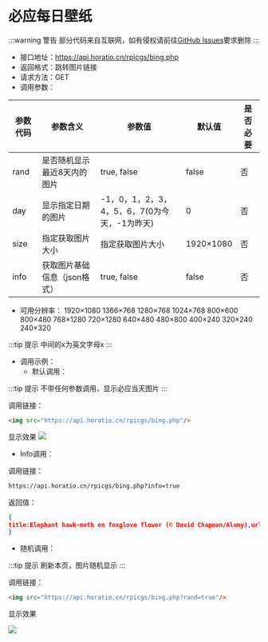 # 必应每日壁纸

:::warning 警告
部分代码来自互联网，如有侵权请前往[GitHub Issues](https://github.com/WXies-Team/Doc/issues)要求删除
:::

- 接口地址：https://api.horatio.cn/rpicgs/bing.php
- 返回格式：跳转图片链接
- 请求方法：GET
- 调用参数：

| 参数代码 | 参数含义 | 参数值 | 默认值 | 是否必要 |
| --- | --- | --- | --- | --- |
| rand | 是否随机显示最近8天内的图片 | true, false | false | 否 |
| day | 显示指定日期的图片 | -1，0，1，2，3，4，5，6，7(0为今天，-1为昨天) | 0 | 否 |
| size | 指定获取图片大小 | 指定获取图片大小 | 1920×1080 | 否 |
| info | 获取图片基础信息（json格式） | true, false | false | 否 |

- 可用分辨率：
1920×1080
1366×768
1280×768
1024×768
800×600
800×480
768×1280
720×1280
640×480
480×800
400×240
320×240
240×320

:::tip 提示
中间的x为英文字母x
:::

- 调用示例：
  - 默认调用：

:::tip 提示
不带任何参数调用，显示必应当天图片
:::

调用链接：

```html
<img src="https://api.horatio.cn/rpicgs/bing.php"/>
```

显示效果
<img src="https://api.horatio.cn/rpicgs/bing.php"/>

  - Info调用：

调用链接：

```html
https://api.horatio.cn/rpicgs/bing.php?info=true
```

返回值：

```json
{
title:Elephant hawk-moth on foxglove flower (© David Chapman/Alamy),url:https://www.bing.com/th?id=OHR.FoxgloveHawkmoth_EN-US4340017481_1920x1080.jpg,link:https://www.bing.com/search?q=elephant+hawk+moth&form=hpcapt&filters=HpDate%3a%2220220723_0700%22,time:20220723
}
```

- 随机调用：

:::tip 提示
刷新本页，图片随机显示
:::

调用链接：

```html
<img src="https://api.horatio.cn/rpicgs/bing.php?rand=true"/>
```

显示效果

<img src="https://api.horatio.cn/rpicgs/bing.php?rand=true">
